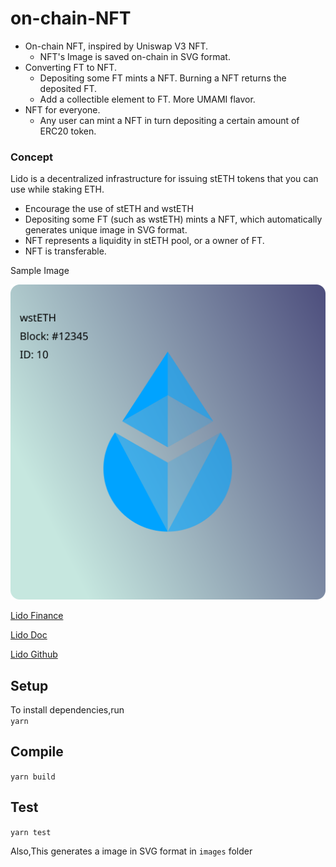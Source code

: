 # on-chain-NFT

 - On-chain NFT, inspired by Uniswap V3 NFT.
   - NFT's Image is saved on-chain in SVG format.
 - Converting FT to NFT.
   - Depositing some FT mints a NFT. Burning a NFT returns the deposited FT.
   - Add a collectible element to FT. More UMAMI flavor.
 - NFT for everyone.
   -  Any user can mint a NFT in turn depositing a certain amount of ERC20 token.

### Concept
Lido is a decentralized infrastructure for issuing stETH tokens that you can use while staking ETH.

 - Encourage the use of stETH and wstETH
 - Depositing some FT (such as wstETH) mints a NFT, which automatically generates unique image in SVG format.
 - NFT represents a liquidity in stETH pool, or a owner of FT.
 - NFT is transferable.

Sample Image

![Sample NFT image](images/sample-nft-image.svg)

[Lido Finance](https://lido.fi)

[Lido Doc](https://docs.lido.fi/)

[Lido Github](https://github.com/lidofinance/lido-dao)

## Setup
To install dependencies,run  
`yarn`

## Compile

`yarn build`

## Test

`yarn test`

Also,This generates a image in SVG format in `images` folder